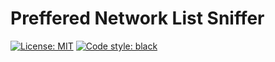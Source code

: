 # Preffered Network List Sniffer
[![License: MIT](https://img.shields.io/badge/License-MIT-blue.svg)](https://opensource.org/licenses/MIT)
[![Code style: black](https://img.shields.io/badge/code%20style%20(sniffer)-black-000000.svg)](https://github.com/psf/black)
